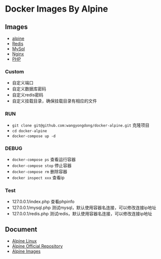 # Docker Images By Alpine

## Images

- [alpine](https://github.com/wangyongdong/docker-alpine/tree/master/alpine)
- [Redis](https://github.com/wangyongdong/docker-alpine/tree/master/Redis)
- [MySql](https://github.com/wangyongdong/docker-alpine/tree/master/mysql)
- [Nginx](https://github.com/wangyongdong/docker-alpine/tree/master/nginx)
- [PHP](https://github.com/wangyongdong/docker-alpine/tree/master/php)


### Custom
       
   - 自定义端口
   - 自定义数据库密码
   - 自定义redis密码
   - 自定义挂载目录，确保挂载目录有相应的文件
   
### RUN
       
   - `git clone git@github.com:wangyongdong/docker-alpine.git` 克隆项目
   - `cd docker-alpine`
   - `docker-compose up -d`
   
### DEBUG

   - `docker-compose ps` 查看运行容器
   - `docker-compose stop` 停止容器
   - `docker-compose rm` 删除容器
   - `docker inspect xxx` 查看ip
   
### Test

   - 127.0.0.1/index.php 查看phpinfo
   - 127.0.0.1/mysql.php 测试mysql，默认使用容器名连接，可以修改连接ip地址
   - 127.0.0.1/redis.php 测试redis，默认使用容器名连接，可以修改连接ip地址


## Document

- [Alpine Linux](https://alpinelinux.org/)
- [Alpine Official Repository](https://hub.docker.com/_/alpine/)
- [Alpine Images](https://store.docker.com/images/alpine)

